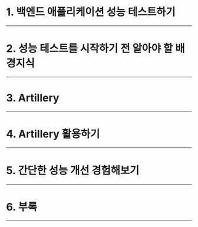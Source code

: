 # 1. 백엔드 애플리케이션 성능 테스트하기

****
# 2. 성능 테스트를 시작하기 전 알아야 할 배경지식

****
# 3. Artillery

****
# 4. Artillery 활용하기

****
# 5. 간단한 성능 개선 경험해보기

****
# 6. 부록

****